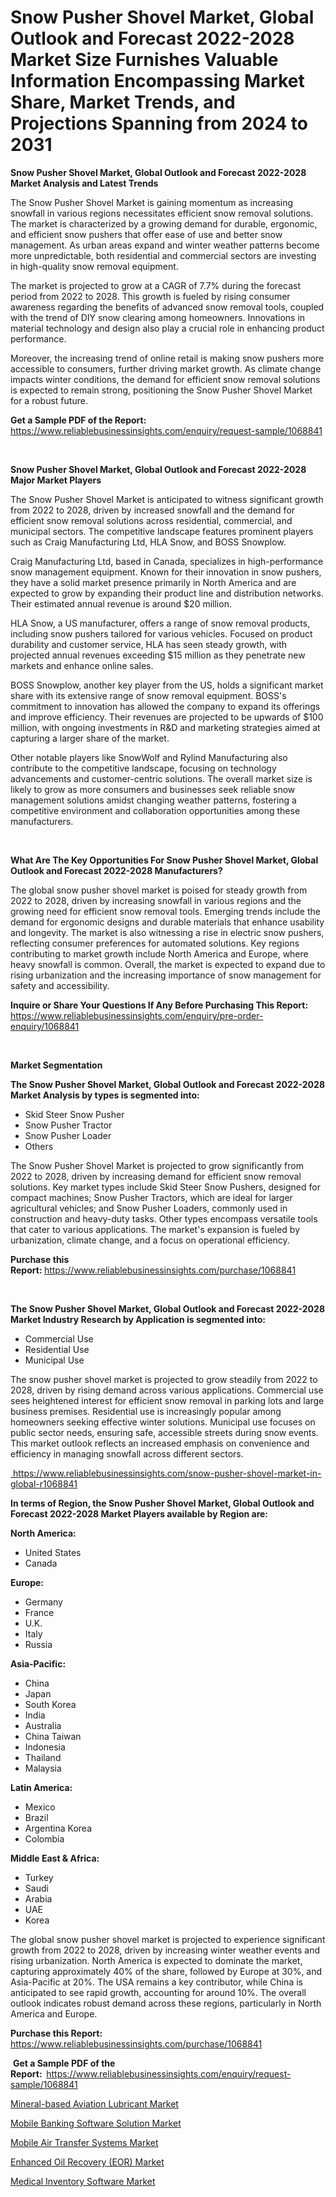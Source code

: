 <p><h1>Snow Pusher Shovel Market, Global Outlook and Forecast 2022-2028 Market Size Furnishes Valuable Information Encompassing Market Share, Market Trends, and Projections Spanning from 2024 to 2031</h1></p><p><strong>Snow Pusher Shovel Market, Global Outlook and Forecast 2022-2028 Market Analysis and Latest Trends</strong></p>
<p><p>The Snow Pusher Shovel Market is gaining momentum as increasing snowfall in various regions necessitates efficient snow removal solutions. The market is characterized by a growing demand for durable, ergonomic, and efficient snow pushers that offer ease of use and better snow management. As urban areas expand and winter weather patterns become more unpredictable, both residential and commercial sectors are investing in high-quality snow removal equipment.</p><p>The market is projected to grow at a CAGR of 7.7% during the forecast period from 2022 to 2028. This growth is fueled by rising consumer awareness regarding the benefits of advanced snow removal tools, coupled with the trend of DIY snow clearing among homeowners. Innovations in material technology and design also play a crucial role in enhancing product performance.</p><p>Moreover, the increasing trend of online retail is making snow pushers more accessible to consumers, further driving market growth. As climate change impacts winter conditions, the demand for efficient snow removal solutions is expected to remain strong, positioning the Snow Pusher Shovel Market for a robust future.</p></p>
<p><strong>Get a Sample PDF of the Report:&nbsp;</strong> <a href="https://www.reliablebusinessinsights.com/enquiry/request-sample/1068841">https://www.reliablebusinessinsights.com/enquiry/request-sample/1068841</a></p>
<p>&nbsp;</p>
<p><strong>Snow Pusher Shovel Market, Global Outlook and Forecast 2022-2028 Major Market Players</strong></p>
<p><p>The Snow Pusher Shovel Market is anticipated to witness significant growth from 2022 to 2028, driven by increased snowfall and the demand for efficient snow removal solutions across residential, commercial, and municipal sectors. The competitive landscape features prominent players such as Craig Manufacturing Ltd, HLA Snow, and BOSS Snowplow.</p><p>Craig Manufacturing Ltd, based in Canada, specializes in high-performance snow management equipment. Known for their innovation in snow pushers, they have a solid market presence primarily in North America and are expected to grow by expanding their product line and distribution networks. Their estimated annual revenue is around $20 million.</p><p>HLA Snow, a US manufacturer, offers a range of snow removal products, including snow pushers tailored for various vehicles. Focused on product durability and customer service, HLA has seen steady growth, with projected annual revenues exceeding $15 million as they penetrate new markets and enhance online sales.</p><p>BOSS Snowplow, another key player from the US, holds a significant market share with its extensive range of snow removal equipment. BOSS's commitment to innovation has allowed the company to expand its offerings and improve efficiency. Their revenues are projected to be upwards of $100 million, with ongoing investments in R&D and marketing strategies aimed at capturing a larger share of the market.</p><p>Other notable players like SnowWolf and Rylind Manufacturing also contribute to the competitive landscape, focusing on technology advancements and customer-centric solutions. The overall market size is likely to grow as more consumers and businesses seek reliable snow management solutions amidst changing weather patterns, fostering a competitive environment and collaboration opportunities among these manufacturers.</p></p>
<p>&nbsp;</p>
<p><strong>What Are The Key Opportunities For Snow Pusher Shovel Market, Global Outlook and Forecast 2022-2028 Manufacturers?</strong></p>
<p><p>The global snow pusher shovel market is poised for steady growth from 2022 to 2028, driven by increasing snowfall in various regions and the growing need for efficient snow removal tools. Emerging trends include the demand for ergonomic designs and durable materials that enhance usability and longevity. The market is also witnessing a rise in electric snow pushers, reflecting consumer preferences for automated solutions. Key regions contributing to market growth include North America and Europe, where heavy snowfall is common. Overall, the market is expected to expand due to rising urbanization and the increasing importance of snow management for safety and accessibility.</p></p>
<p><strong>Inquire or Share Your Questions If Any Before Purchasing This Report:</strong> <a href="https://www.reliablebusinessinsights.com/enquiry/pre-order-enquiry/1068841">https://www.reliablebusinessinsights.com/enquiry/pre-order-enquiry/1068841</a></p>
<p>&nbsp;</p>
<p><strong>Market Segmentation</strong></p>
<p><strong>The Snow Pusher Shovel Market, Global Outlook and Forecast 2022-2028 Market Analysis by types is segmented into:</strong></p>
<p><ul><li>Skid Steer Snow Pusher</li><li>Snow Pusher Tractor</li><li>Snow Pusher Loader</li><li>Others</li></ul></p>
<p><p>The Snow Pusher Shovel Market is projected to grow significantly from 2022 to 2028, driven by increasing demand for efficient snow removal solutions. Key market types include Skid Steer Snow Pushers, designed for compact machines; Snow Pusher Tractors, which are ideal for larger agricultural vehicles; and Snow Pusher Loaders, commonly used in construction and heavy-duty tasks. Other types encompass versatile tools that cater to various applications. The market's expansion is fueled by urbanization, climate change, and a focus on operational efficiency.</p></p>
<p><strong>Purchase this Report:&nbsp;</strong><a href="https://www.reliablebusinessinsights.com/purchase/1068841">https://www.reliablebusinessinsights.com/purchase/1068841</a></p>
<p>&nbsp;</p>
<p><strong>The Snow Pusher Shovel Market, Global Outlook and Forecast 2022-2028 Market Industry Research by Application is segmented into:</strong></p>
<p><ul><li>Commercial Use</li><li>Residential Use</li><li>Municipal Use</li></ul></p>
<p><p>The snow pusher shovel market is projected to grow steadily from 2022 to 2028, driven by rising demand across various applications. Commercial use sees heightened interest for efficient snow removal in parking lots and large business premises. Residential use is increasingly popular among homeowners seeking effective winter solutions. Municipal use focuses on public sector needs, ensuring safe, accessible streets during snow events. This market outlook reflects an increased emphasis on convenience and efficiency in managing snowfall across different sectors.</p></p>
<p><a href="https://www.reliablebusinessinsights.com/snow-pusher-shovel-market-in-global-r1068841">&nbsp;https://www.reliablebusinessinsights.com/snow-pusher-shovel-market-in-global-r1068841</a></p>
<p><strong>In terms of Region, the Snow Pusher Shovel Market, Global Outlook and Forecast 2022-2028 Market Players available by Region are:</strong></p>
<p>
    <p> <strong> North America: </strong>
        <ul>
            <li>United States</li>
            <li>Canada</li>
        </ul>
        </p> 
    <p> <strong> Europe: </strong>
        <ul>
            <li>Germany</li>
            <li>France</li>
            <li>U.K.</li>
            <li>Italy</li>
            <li>Russia</li>
        </ul>
        </p> 
    <p> <strong> Asia-Pacific: </strong>
        <ul>
            <li>China</li>
            <li>Japan</li>
            <li>South Korea</li>
            <li>India</li>
            <li>Australia</li>
            <li>China Taiwan</li>
            <li>Indonesia</li>
            <li>Thailand</li>
            <li>Malaysia</li>
        </ul>
        </p> 
    <p> <strong> Latin America: </strong>
        <ul>
            <li>Mexico</li>
            <li>Brazil</li>
            <li>Argentina Korea</li>
            <li>Colombia</li>
        </ul>
        </p> 
    <p> <strong> Middle East & Africa: </strong>
        <ul>
            <li>Turkey</li>
            <li>Saudi</li>
            <li>Arabia</li>
            <li>UAE</li>
            <li>Korea</li>
        </ul>
    </p>
    </p>
<p><p>The global snow pusher shovel market is projected to experience significant growth from 2022 to 2028, driven by increasing winter weather events and rising urbanization. North America is expected to dominate the market, capturing approximately 40% of the share, followed by Europe at 30%, and Asia-Pacific at 20%. The USA remains a key contributor, while China is anticipated to see rapid growth, accounting for around 10%. The overall outlook indicates robust demand across these regions, particularly in North America and Europe.</p></p>
<p><strong>Purchase this Report: </strong><a href="https://www.reliablebusinessinsights.com/purchase/1068841">https://www.reliablebusinessinsights.com/purchase/1068841</a></p>
<p>&nbsp;<strong>Get a Sample PDF of the Report:&nbsp;&nbsp;</strong><a href="https://www.reliablebusinessinsights.com/enquiry/request-sample/1068841">https://www.reliablebusinessinsights.com/enquiry/request-sample/1068841</a></p>
<p><strong></strong></p>
<p><p><a href="https://medium.com/@marilynfhghoster53/mineral-based-aviation-lubricant-industry-analysis-report-its-market-size-growing-with-a-cagr-of-bcff370086c3">Mineral-based Aviation Lubricant Market</a></p><p><a href="https://issuu.com/reportprime-2/docs/mobile-banking-software-solution-ma_3f21d3ced187e0">Mobile Banking Software Solution Market</a></p><p><a href="https://issuu.com/reportprime-2/docs/mobile-air-transfer-systems-market-_cd8a898aac0f4d">Mobile Air Transfer Systems Market</a></p><p><a href="https://medium.com/@marilynfhghoster53/global-enhanced-oil-recovery-eor-industry-analysis-share-growth-trends-and-forecast-2024-to-6ccdc30286f5">Enhanced Oil Recovery (EOR) Market</a></p><p><a href="https://www.linkedin.com/pulse/exploring-medical-inventory-software-market-dynamics-global-jy40e?trackingId=i0MRHi%2FkQS2S5WPDFqe14Q%3D%3D">Medical Inventory Software Market</a></p></p>